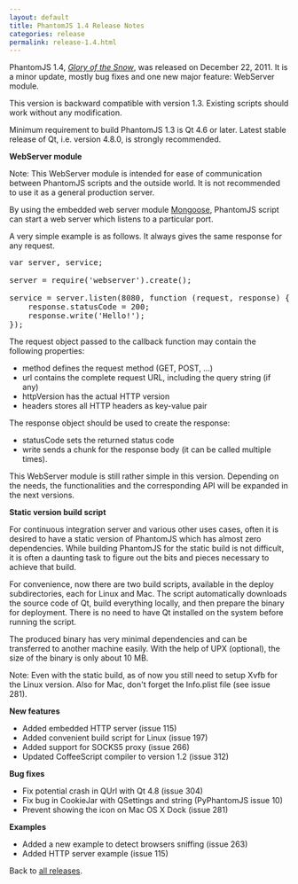 ```yaml
---
layout: default
title: PhantomJS 1.4 Release Notes
categories: release
permalink: release-1.4.html
---
```


<p>PhantomJS 1.4, <em><a href="release-names.html">Glory of the Snow</a></em>, was released on December 22, 2011. It is a minor update, mostly bug fixes and one new major feature: WebServer module.</p>

<p>This version is backward compatible with version 1.3. Existing scripts should work without any modification.</p>

<p>Minimum requirement to build PhantomJS 1.3 is Qt 4.6 or later. Latest stable release of Qt, i.e. version 4.8.0, is strongly recommended.</p>

<p><strong>WebServer module</strong></p>

<p>Note: This WebServer module is intended for ease of communication between PhantomJS scripts and the outside world. It is not recommended to use it as a general production server.</p>

<p>By using the embedded web server module <a href="https://github.com/valenok/mongoose">Mongoose</a>, PhantomJS script can start a web server which listens to a particular port.</p>

<p>A very simple example is as follows. It always gives the same response for any request.</p>

<pre>var server, service;

server = require('webserver').create();

service = server.listen(8080, function (request, response) {
    response.statusCode = 200;
    response.write('<html><body>Hello!</body></html>');
});
</pre>

<p>The request object passed to the callback function may contain the following properties:</p>

<ul>
    <li>method defines the request method (GET, POST, ...)
    <li>url contains the complete request URL, including the query string (if any)
    <li>httpVersion has the actual HTTP version
    <li>headers stores all HTTP headers as key-value pair
</ul>

<p>The response object should be used to create the response:</p>

<ul>
    <li>statusCode sets the returned status code
    <li>write sends a chunk for the response body (it can be called multiple times).
</ul>

<p>This WebServer module is still rather simple in this version. Depending on the needs, the functionalities and the corresponding API will be expanded in the next versions.</p>

<p><strong>Static version build script</strong></p>

<p>For continuous integration server and various other uses cases, often it is desired to have a static version of PhantomJS which has almost zero dependencies. While building PhantomJS for the static build is not difficult, it is often a daunting task to figure out the bits and pieces necessary to achieve that build.</p>

<p>For convenience, now there are two build scripts, available in the deploy subdirectories, each for Linux and Mac. The script automatically downloads the source code of Qt, build everything locally, and then prepare the binary for deployment. There is no need to have Qt installed on the system before running the script.</p>

<p>The produced binary has very minimal dependencies and can be transferred to another machine easily. With the help of UPX (optional), the size of the binary is only about 10 MB.</p>

<p>Note: Even with the static build, as of now you still need to setup Xvfb for the Linux version. Also for Mac, don't forget the Info.plist file (see  issue 281).</p>

<p><strong>New features</strong></p>

<ul>
    <li>Added embedded HTTP server (issue 115)</li>
    <li>Added convenient build script for Linux (issue 197)</li>
    <li>Added support for SOCKS5 proxy (issue 266)</li>
    <li>Updated CoffeeScript compiler to version 1.2 (issue 312)</li>
</ul>

<p><strong>Bug fixes</strong></p>

<ul>
    <li>Fix potential crash in QUrl with Qt 4.8 (issue 304)</li>
    <li>Fix bug in CookieJar with QSettings and string (PyPhantomJS  issue 10)</li>
    <li>Prevent showing the icon on Mac OS X Dock (issue 281)</li>
</ul>

<p><strong>Examples</strong></p>

<ul>
    <li>Added a new example to detect browsers sniffing (issue 263)</li>
    <li>Added HTTP server example (issue 115)</li>
</ul>

<p>Back to <a href="releases.html">all releases</a>.</p>
